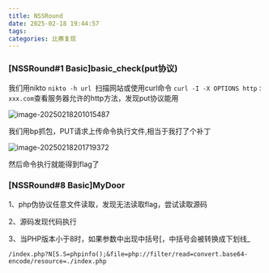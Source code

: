 ```yaml
---
title: NSSRound
date: 2025-02-18 19:44:57
tags:
categories: 比赛复现
---
```


### [NSSRound#1 Basic]basic_check(put协议)

我们用nikto `nikto -h url `扫描网站或使用curl命令
`curl -I -X OPTIONS http：xxx.com`查看服务器允许的http方法，发现put协议能用

![image-20250218201015487](https://insey.oss-cn-shenzhen.aliyuncs.com/kin/202502182010829.png)

我们用bp抓包，PUT请求上传命令执行文件,相当于我打了个补丁

![image-20250218201719372](https://insey.oss-cn-shenzhen.aliyuncs.com/kin/202502182017547.png)

然后命令执行就能得到flag了

### [NSSRound#8 Basic]MyDoor

1、php伪协议任意文件读取，发现无法读取flag，尝试读取源码

2、源码发现代码执行

3、当PHP版本小于8时，如果参数中出现中括号[，中括号会被转换成下划线_

```
/index.php?N[S.S=phpinfo();&file=php://filter/read=convert.base64-encode/resource=./index.php
```

